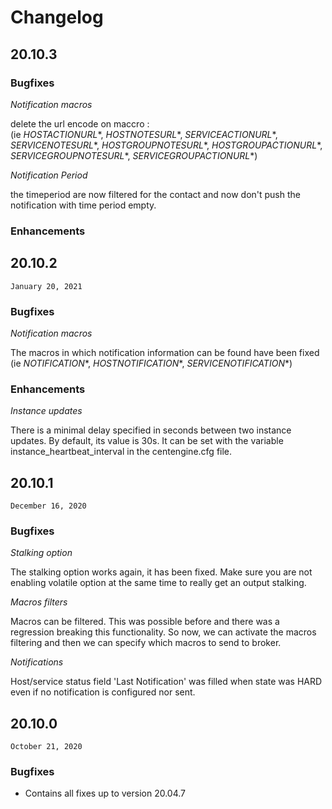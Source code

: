 # Changelog

## 20.10.3


### Bugfixes

*Notification macros*

delete the url encode on maccro :    
(ie $HOSTACTIONURL*$, $HOSTNOTESURL*$, $SERVICEACTIONURL*$, $SERVICENOTESURL*$, $HOSTGROUPNOTESURL*$, $HOSTGROUPACTIONURL*$, $SERVICEGROUPNOTESURL*$, $SERVICEGROUPACTIONURL*$)

*Notification Period*

the timeperiod are now filtered for the contact 
and now don't push the notification with time period empty.

### Enhancements
## 20.10.2

`January 20, 2021`

### Bugfixes

*Notification macros*

The macros in which notification information can be found have been fixed
(ie $NOTIFICATION*$, $HOSTNOTIFICATION*$, $SERVICENOTIFICATION*$)

### Enhancements

*Instance updates*

There is a minimal delay specified in seconds between two instance updates.
By default, its value is 30s. It can be set with the variable
instance_heartbeat_interval in the centengine.cfg file.

## 20.10.1

`December 16, 2020`

### Bugfixes

*Stalking option*

The stalking option works again, it has been fixed. Make sure you are not
enabling volatile option at the same time to really get an output
stalking.

*Macros filters*

Macros can be filtered. This was possible before and there was a
regression breaking this functionality. So now, we can activate the
macros filtering and then we can specify which macros to send to broker.

*Notifications*

Host/service status field 'Last Notification' was filled when
state was HARD even if no notification is configured nor sent.

## 20.10.0

`October 21, 2020`

### Bugfixes

- Contains all fixes up to version 20.04.7
